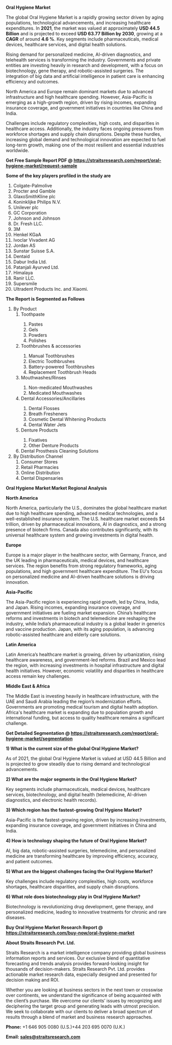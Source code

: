 <p><strong>Oral Hygiene Market</strong></p>
<p>The global Oral Hygiene Market is a rapidly growing sector driven by aging populations, technological advancements, and increasing healthcare expenditures. In <strong>2021</strong>, the market was valued at approximately <strong>USD 44.5 Billion</strong> and is projected to exceed <strong>USD 63.77 Billion</strong><strong> by 2030</strong>, growing at a <strong>CAGR</strong> of around <strong>4.6 %</strong>. Key segments include pharmaceuticals, medical devices, healthcare services, and digital health solutions.</p>
<p>Rising demand for personalized medicine, AI-driven diagnostics, and telehealth services is transforming the industry. Governments and private entities are investing heavily in research and development, with a focus on biotechnology, gene therapy, and robotic-assisted surgeries. The integration of big data and artificial intelligence in patient care is enhancing efficiency and outcomes.</p>
<p>North America and Europe remain dominant markets due to advanced infrastructure and high healthcare spending. However, Asia-Pacific is emerging as a high-growth region, driven by rising incomes, expanding insurance coverage, and government initiatives in countries like China and India.</p>
<p>Challenges include regulatory complexities, high costs, and disparities in healthcare access. Additionally, the industry faces ongoing pressures from workforce shortages and supply chain disruptions. Despite these hurdles, increasing global demand and technological innovation are expected to fuel long-term growth, making one of the most resilient and essential industries worldwide.</p>
<p><strong>Get Free Sample Report PDF @ <a href=https://straitsresearch.com/report/oral-hygiene-market/request-sample>https://straitsresearch.com/report/oral-hygiene-market/request-sample</a></strong></p>
<div><strong>Some of the key players profiled in the study are</strong></div>
<p><ol>
<li>Colgate-Palmolive</li>
<li>Procter and Gamble</li>
<li>GlaxoSmithKline plc</li>
<li>Koninklijke Philips N.V.</li>
<li>Unilever plc</li>
<li>GC Corporation</li>
<li>Johnson and Johnson</li>
<li>Dr. Fresh LLC.</li>
<li>3M</li>
<li>Henkel KGaA</li>
<li>Ivoclar Vivadent AG</li>
<li>Jordan AS</li>
<li>Sunstar Suisse S.A.</li>
<li>Dentaid</li>
<li>Dabur India Ltd.</li>
<li>Patanjali Ayurved Ltd.</li>
<li>Himalaya</li>
<li>Ranir LLC.</li>
<li>Supersmile</li>
<li>Ultradent Products Inc. and Xiaomi.</li>
</ol></p>
<p><strong>The Report is Segmented as Follows</strong></p>
<p><ol>
<li>By Product
<ol>
<li>Toothpaste</li>
<ol>
<li>Pastes</li>
<li>Gels</li>
<li>Powders</li>
<li>Polishes</li>
</ol>
<li>Toothbrushes &amp; accessories</li>
<ol>
<li>Manual Toothbrushes</li>
<li>Electric Toothbrushes</li>
<li>Battery-powered Toothbrushes</li>
<li>Replacement Toothbrush Heads</li>
</ol>
<li>Mouthwashes/Rinses</li>
<ol>
<li>Non-medicated Mouthwashes</li>
<li>Medicated Mouthwashes</li>
</ol>
<li>Dental Accessories/Ancillaries</li>
<ol>
<li>Dental Flosses</li>
<li>Breath Fresheners</li>
<li>Cosmetic Dental Whitening Products</li>
<li>Dental Water Jets</li>
</ol>
<li>Denture Products</li>
<ol>
<li>Fixatives</li>
<li>Other Denture Products</li>
</ol>
<li>Dental Prosthesis Cleaning Solutions</li>
</ol>
</li>
<li>By Distribution Channel
<ol>
<li>Consumer Stores</li>
<li>Retail Pharmacies</li>
<li>Online Distribution</li>
<li>Dental Dispensaries</li>
</ol>
</li>
</ol></p>
<p><strong>Oral Hygiene Market Market Regional Analysis</strong></p>
<p><strong>North America</strong></p>
<p>North America, particularly the U.S., dominates the global healthcare market due to high healthcare spending, advanced medical technologies, and a well-established insurance system. The U.S. healthcare market exceeds $4 trillion, driven by pharmaceutical innovations, AI in diagnostics, and a strong presence of biotech firms. Canada also contributes significantly, with its universal healthcare system and growing investments in digital health.</p>
<p><strong>Europe</strong></p>
<p>Europe is a major player in the healthcare sector, with Germany, France, and the UK leading in pharmaceuticals, medical devices, and healthcare services. The region benefits from strong regulatory frameworks, aging populations, and high government healthcare expenditure. The EU's focus on personalized medicine and AI-driven healthcare solutions is driving innovation.</p>
<p><strong>Asia-Pacific</strong></p>
<p>The Asia-Pacific region is experiencing rapid growth, led by China, India, and Japan. Rising incomes, expanding insurance coverage, and government initiatives are fueling market expansion. China&rsquo;s healthcare reforms and investments in biotech and telemedicine are reshaping the industry, while India&rsquo;s pharmaceutical industry is a global leader in generics and vaccine production. Japan, with its aging population, is advancing robotic-assisted healthcare and elderly care solutions.</p>
<p><strong>Latin America</strong></p>
<p>Latin America&rsquo;s healthcare market is growing, driven by urbanization, rising healthcare awareness, and government-led reforms. Brazil and Mexico lead the region, with increasing investments in hospital infrastructure and digital health initiatives. However, economic volatility and disparities in healthcare access remain key challenges.</p>
<p><strong>Middle East &amp; Africa</strong></p>
<p>The Middle East is investing heavily in healthcare infrastructure, with the UAE and Saudi Arabia leading the region&rsquo;s modernization efforts. Governments are promoting medical tourism and digital health adoption. Africa's healthcare market is expanding due to population growth and international funding, but access to quality healthcare remains a significant challenge.</p>
<p><strong>Get Detailed Segmentation @ <a href=https://straitsresearch.com/report/oral-hygiene-market/segmentation>https://straitsresearch.com/report/oral-hygiene-market/segmentation</a></strong></p>
<p><strong>1) What is the current size of the global Oral Hygiene Market?</strong></p>
<p>As of 2021, the global Oral Hygiene Market is valued at USD 44.5 Billion and is projected to grow steadily due to rising demand and technological advancements.</p>
<p><strong>2) What are the major segments in the Oral Hygiene Market?</strong></p>
<p>Key segments include pharmaceuticals, medical devices, healthcare services, biotechnology, and digital health (telemedicine, AI-driven diagnostics, and electronic health records).</p>
<p><strong>3) Which region has the fastest-growing Oral Hygiene Market?</strong></p>
<p>Asia-Pacific is the fastest-growing region, driven by increasing investments, expanding insurance coverage, and government initiatives in China and India.</p>
<p><strong>4) How is technology shaping the future of Oral Hygiene Market?</strong></p>
<p>AI, big data, robotic-assisted surgeries, telemedicine, and personalized medicine are transforming healthcare by improving efficiency, accuracy, and patient outcomes.</p>
<p><strong>5) What are the biggest challenges facing the Oral Hygiene Market?</strong></p>
<p>Key challenges include regulatory complexities, high costs, workforce shortages, healthcare disparities, and supply chain disruptions.</p>
<p><strong>6) What role does biotechnology play in Oral Hygiene Market?</strong></p>
<p>Biotechnology is revolutionizing drug development, gene therapy, and personalized medicine, leading to innovative treatments for chronic and rare diseases.</p>
<p><strong>Buy Oral Hygiene Market Research Report @ <a href=https://straitsresearch.com/buy-now/oral-hygiene-market>https://straitsresearch.com/buy-now/oral-hygiene-market</a></strong></p>
<p><strong>About Straits Research Pvt. Ltd.</strong></p>
<p>Straits Research is a market intelligence company providing global business information reports and services. Our exclusive blend of quantitative forecasting and trends analysis provides forward-looking insight for thousands of decision-makers. Straits Research Pvt. Ltd. provides actionable market research data, especially designed and presented for decision making and ROI.</p>
<p>Whether you are looking at business sectors in the next town or crosswise over continents, we understand the significance of being acquainted with the client&rsquo;s purchase. We overcome our clients&rsquo; issues by recognizing and deciphering the target group and generating leads with utmost precision. We seek to collaborate with our clients to deliver a broad spectrum of results through a blend of market and business research approaches.</p>
<p><strong><strong>Phone:</strong></strong> +1 646 905 0080 (U.S.)+44 203 695 0070 (U.K.)</p>
<p><strong><strong>Email: </strong></strong><a href=mailto:sales@straitsresearch.com><strong><u><strong>sales@straitsresearch.com</strong></u></strong></a></p>
